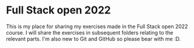 # Full Stack open 2022

This is my place for sharing my exercises made in the Full Stack open 2022 course. I will share the exercises in subsequent folders relating to the relevant parts. I'm also new to Git and GitHub so please bear with me :D.
